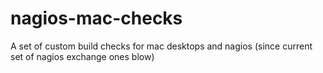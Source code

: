 nagios-mac-checks
=================

A set of custom build checks for mac desktops and nagios (since current set of nagios exchange ones blow)
